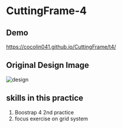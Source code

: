 # CuttingFrame-4

## Demo
https://cocolin041.github.io/CuttingFrame/t4/

## Original Design Image
![design](Template_4.png)

## skills in this practice
1. Boostrap 4 2nd practice
2. focus exercise on grid system